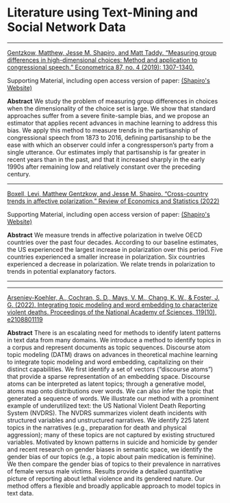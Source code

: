 # Literature using Text-Mining and Social Network Data

----

[Gentzkow, Matthew, Jesse M. Shapiro, and Matt Taddy. “Measuring group differences in high-dimensional choices: Method and application to congressional speech.” Econometrica 87, no. 4 (2019): 1307-1340.](https://doi.org/10.3982/ECTA16566) 

Supporting Material, including open access version of paper: [(Shapiro's Website)](https://scholar.harvard.edu/shapiro/publications/measuring-group-differences-high-dimensional-choices-method-and-application)

**Abstract**
We study the problem of measuring group differences in choices when the dimensionality of the choice set is large. We show that standard approaches suffer from a severe finite-sample bias, and we propose an estimator that applies recent advances in machine learning to address this bias. We apply this method to measure trends in the partisanship of congressional speech from 1873 to 2016, defining partisanship to be the
ease with which an observer could infer a congressperson’s party from a single utterance. Our estimates imply that partisanship is far greater in recent years than in the past, and that it increased sharply in the early 1990s after remaining low and relatively constant over the preceding century.

---

[Boxell, Levi, Matthew Gentzkow, and Jesse M. Shapiro. “Cross-country trends in affective polarization.” Review of Economics and Statistics (2022)](https://doi.org/10.1162/rest_a_01160)

Supporting Material, including open access version of paper: [(Shapiro's Website)](https://scholar.harvard.edu/shapiro/publications/cross-country-trends-affective-polarization)

**Abstract**
We measure trends in affective polarization in twelve OECD countries over the past four decades. According to our baseline estimates, the US experienced the largest increase in polarization over this period. Five countries experienced a smaller increase in polarization. Six countries experienced a decrease in polarization. We relate trends in polarization to trends in potential explanatory factors.


---



---

[Arseniev-Koehler, A., Cochran, S. D., Mays, V. M., Chang, K. W., & Foster, J. G. (2022). Integrating topic modeling and word embedding to characterize violent deaths. Proceedings of the National Academy of Sciences, 119(10), e2108801119](https://doi.org/10.1073/pnas.2108801119)

**Abstract**
There is an escalating need for methods to identify latent patterns in text data from many domains. We introduce a method to identify topics in a corpus and represent documents as topic sequences. Discourse atom topic modeling (DATM) draws on advances in theoretical machine learning to integrate topic modeling and word embedding, capitalizing on their distinct capabilities. We first identify a set of vectors (“discourse atoms”) that provide a sparse representation of an embedding space. Discourse atoms can be interpreted as latent topics; through a generative model, atoms map onto distributions over words. We can also infer the topic that generated a sequence of words. We illustrate our method with a prominent example of underutilized text: the US National Violent Death Reporting System (NVDRS). The NVDRS summarizes violent death incidents with structured variables and unstructured narratives. We identify 225 latent topics in the narratives (e.g., preparation for death and physical aggression); many of these topics are not captured by existing structured variables. Motivated by known patterns in suicide and homicide by gender and recent research on gender biases in semantic space, we identify the gender bias of our topics (e.g., a topic about pain medication is feminine). We then compare the gender bias of topics to their prevalence in narratives of female versus male victims. Results provide a detailed quantitative picture of reporting about lethal violence and its gendered nature. Our method offers a flexible and broadly applicable approach to model topics in text data.